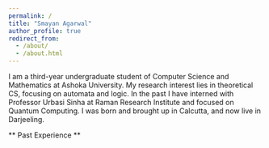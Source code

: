 ```yaml
---
permalink: /
title: "Smayan Agarwal"
author_profile: true
redirect_from: 
  - /about/
  - /about.html
---
```


I am a third-year undergraduate student of Computer Science and Mathematics at Ashoka University. My research interest lies in theoretical CS, focusing on automata and logic. In the past I have interned with Professor Urbasi Sinha at Raman Research Institute and focused on Quantum Computing. I was born and brought up in Calcutta, and now live in Darjeeling.

** Past Experience **
